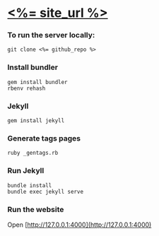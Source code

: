# [<%= site_url %>](<%= site_url %>)

### To run the server locally:
```
git clone <%= github_repo %>
```

### Install bundler
```
gem install bundler
rbenv rehash
```

### Jekyll
```
gem install jekyll
```

### Generate tags pages
```
ruby _gentags.rb
```

### Run Jekyll
```
bundle install
bundle exec jekyll serve
```

### Run the website
Open [http://127.0.0.1:4000](http://127.0.0.1:4000)
